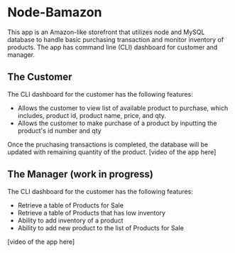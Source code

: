 # Node-Bamazon
This app is an Amazon-like storefront that utilizes node and MySQL database to handle basic purchasing transaction and monitor inventory of products. The app has command line (CLI) dashboard for customer and manager.

## The Customer
The CLI dashboard for the customer has the following features:
- Allows the customer to view list of available product to purchase, which includes, product id, product name, price, and qty.
- Allows the customer to make purchase of a product by inputting the product's id number and qty

Once the pruchasing transactions is completed, the database will be updated with remaining quantity of the product.
[video of the app here]

## The Manager (work in progress)
The CLI dashboard for the customer has the following features:
- Retrieve a table of Products for Sale
- Retrieve a table of Products that has low inventory
- Ability to add inventory of a product
- Ability to add new product to the list of Products for Sale

[video of the app here]

